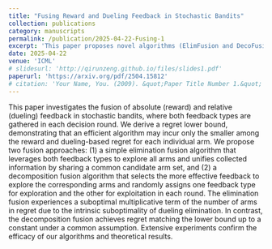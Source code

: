 ```yaml
---
title: "Fusing Reward and Dueling Feedback in Stochastic Bandits"
collection: publications
category: manuscripts
permalink: /publication/2025-04-22-Fusing-1
excerpt: 'This paper proposes novel algorithms (ElimFusion and DecoFusion) to fuse absolute reward and relative dueling feedback in multi-armed bandits, achieving regret bounds that adaptively leverage the more informative feedback type. Theoretical and empirical results demonstrate significant performance gains over baselines.'
date: 2025-04-22
venue: 'ICML'
# slidesurl: 'http://qirunzeng.github.io/files/slides1.pdf'
paperurl: 'https://arxiv.org/pdf/2504.15812'
# citation: 'Your Name, You. (2009). &quot;Paper Title Number 1.&quot; <i>Journal 1</i>. 1(1).'
---
```


This paper investigates the fusion of absolute (reward) and relative (dueling) feedback in stochastic bandits, where both feedback types are gathered in each decision round. We derive a regret lower bound, demonstrating that an efficient algorithm may incur only the smaller among the reward and dueling-based regret for each individual arm. We propose two fusion approaches: (1) a simple elimination fusion algorithm that leverages both feedback types to explore all arms and unifies collected information by sharing a common candidate arm set, and (2) a decomposition fusion algorithm that selects the more effective feedback to explore the corresponding arms and randomly assigns one feedback type for exploration and the other for exploitation in each round. The elimination fusion experiences a suboptimal multiplicative term of the number of arms in regret due to the intrinsic suboptimality of dueling elimination. In contrast, the decomposition fusion achieves regret matching the lower bound up to a constant under a common assumption. Extensive experiments confirm the efficacy of our algorithms and theoretical results.